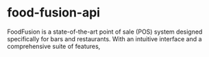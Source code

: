 # food-fusion-api
FoodFusion is a state-of-the-art point of sale (POS) system designed specifically for bars and restaurants. With an intuitive interface and a comprehensive suite of features,
